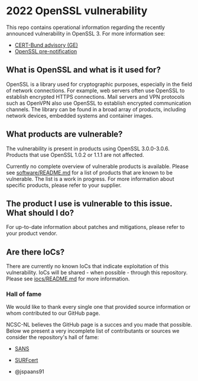 # 2022 OpenSSL vulnerability
This repo contains operational information regarding the recently announced vulnerability in OpenSSL 3. For more information see:

- [CERT-Bund advisory (GE)](https://www.bsi.bund.de/SharedDocs/Cybersicherheitswarnungen/DE/2022/2022-267005-1032.html)
- [OpenSSL pre-notification](https://mta.openssl.org/pipermail/openssl-announce/2022-October/000238.html)

## What is OpenSSL and what is it used for?
OpenSSL is a library used for cryptographic purposes, especially in the field of network connections. For example, web servers often use OpenSSL to establish encrypted HTTPS connections. Mail servers and VPN protocols such as OpenVPN also use OpenSSL to establish encrypted communication channels. The library can be found in a broad array of products, including network devices, embedded systems and container images.

## What products are vulnerable?
The vulnerability is present in products using OpenSSL 3.0.0-3.0.6. Products that use OpenSSL 1.0.2 or 1.1.1 are not affected.

Currently no complete overview of vulnerable products is available. Please see [software/README.md](software/README.md) for a list of products that are known to be vulnerable. The list is a work in progress. For more information about specific products, please refer to your supplier.

## The product I use is vulnerable to this issue. What should I do?
For up-to-date information about patches and mitigations, please refer to your product vendor.

## Are there IoCs?
There are currently no known IoCs that indicate exploitation of this vulnerability. IoCs will be shared - when possible - through this repository. Please see [iocs/README.md](iocs/README.md) for more information.

### Hall of fame

We would like to thank every single one that provided source information or  whom contributed to our GitHub page.

NCSC-NL believes the GitHub page is a succes and you made that possible.
Below we present a very incomplete list of contributants or sources we consider the repository's hall of fame:

* [SANS](https://isc.sans.edu/diary/Upcoming+Critical+OpenSSL+Vulnerability+What+will+be+Affected/29192/)
* [SURFcert](https://wiki.surfnet.nl/pages/viewpage.action?pageId=11063492)

* @jspaans91
